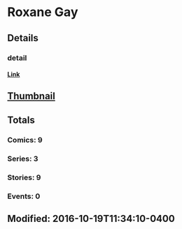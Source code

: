 # Roxane  Gay 
## Details
### detail
#### [Link](http://marvel.com/comics/creators/12940/roxane_gay?utm_campaign=apiRef&utm_source=225578a89fc76f3d20fbffda5d17a88d)
## [Thumbnail](http://i.annihil.us/u/prod/marvel/i/mg/b/40/image_not_available.jpg)
## Totals
### Comics: 9
### Series: 3
### Stories: 9
### Events: 0
## Modified: 2016-10-19T11:34:10-0400